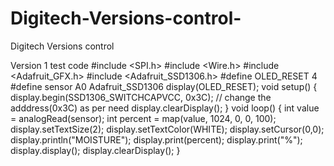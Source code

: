 # Digitech-Versions-control-
Digitech Versions control 

Version 1 test code
#include <SPI.h>
#include <Wire.h>
#include <Adafruit_GFX.h>
#include <Adafruit_SSD1306.h>
#define OLED_RESET 4
#define sensor A0
Adafruit_SSD1306 display(OLED_RESET);
void setup()
{
  display.begin(SSD1306_SWITCHCAPVCC, 0x3C); // change the adddress(0x3C) as per need
  display.clearDisplay();
}
void loop() 
{
  int value = analogRead(sensor);
  int percent = map(value, 1024, 0, 0, 100);
  display.setTextSize(2);
  display.setTextColor(WHITE);
  display.setCursor(0,0);
  display.println("MOISTURE");
  display.print(percent);
  display.print("%");
  display.display();
  display.clearDisplay();
}
